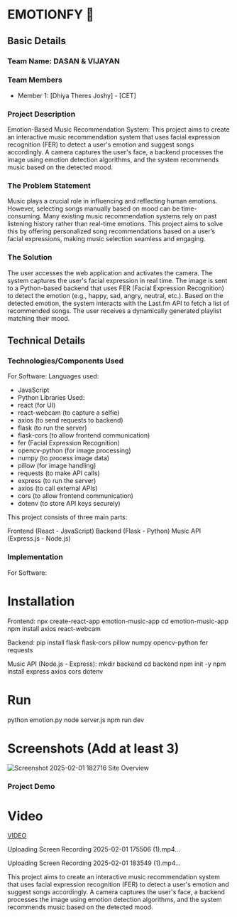 # EMOTIONFY 🎯


## Basic Details
### Team Name: DASAN & VIJAYAN


### Team Members
- Member 1: [Dhiya Theres Joshy] - [CET]


### Project Description
Emotion-Based Music Recommendation System:
This project aims to create an interactive music recommendation system that uses facial expression recognition (FER) to detect a user's emotion and suggest songs accordingly. A camera captures the user's face, a backend processes the image using emotion detection algorithms, and the system recommends music based on the detected mood.

### The Problem Statement
Music plays a crucial role in influencing and reflecting human emotions. However, selecting songs manually based on mood can be time-consuming. Many existing music recommendation systems rely on past listening history rather than real-time emotions. This project aims to solve this by offering personalized song recommendations based on a user’s facial expressions, making music selection seamless and engaging.

### The Solution
The user accesses the web application and activates the camera. The system captures the user's facial expression in real time. The image is sent to a Python-based backend that uses FER (Facial Expression Recognition) to detect the emotion (e.g., happy, sad, angry, neutral, etc.).
Based on the detected emotion, the system interacts with the Last.fm API to fetch a list of recommended songs.
The user receives a dynamically generated playlist matching their mood.


## Technical Details
### Technologies/Components Used
For Software:
Languages used:
- JavaScript
- Python
Libraries Used:
- react (for UI)
- react-webcam (to capture a selfie)
- axios (to send requests to backend)
- flask (to run the server)
- flask-cors (to allow frontend communication)
- fer (Facial Expression Recognition)
- opencv-python (for image processing)
- numpy (to process image data)
- pillow (for image handling)
- requests (to make API calls)
- express (to run the server)
- axios (to call external APIs)
- cors (to allow frontend communication)
- dotenv (to store API keys securely)


 
This project consists of three main parts:

Frontend (React - JavaScript)
Backend (Flask - Python)
Music API (Express.js - Node.js)

### Implementation
For Software:
# Installation
Frontend: 
npx create-react-app emotion-music-app
cd emotion-music-app
npm install axios react-webcam

Backend: 
pip install flask flask-cors pillow numpy opencv-python fer requests

Music API (Node.js - Express):
mkdir backend
cd backend
npm init -y
npm install express axios cors dotenv


# Run
python emotion.py
node server.js
npm run dev

# Screenshots (Add at least 3)
![Screenshot 2025-02-01 182716](https://github.com/user-attachments/assets/3380fe35-c7e4-40a1-b94e-1f01725c8fc2)
Site Overview


### Project Demo
# Video
[VIDEO](https://drive.google.com/file/d/1xR3OT5OLPNavh9C9Fd8aHNBo4HkfFbwz/view?usp=sharing)


Uploading Screen Recording 2025-02-01 175506 (1).mp4…




Uploading Screen Recording 2025-02-01 183549 (1).mp4…


This project aims to create an interactive music recommendation system that uses facial expression recognition (FER) to detect a user's emotion and suggest songs accordingly. A camera captures the user's face, a backend processes the image using emotion detection algorithms, and the system recommends music based on the detected mood.



